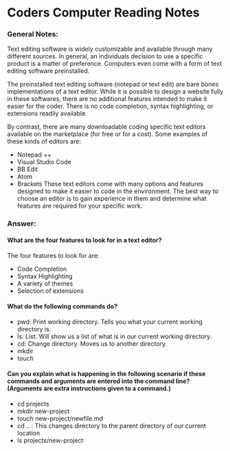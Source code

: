 
# Coders Computer Reading Notes

### General Notes:

Text editing software is widely customizable and available through many different sources.  In general, an individuals decision to use a specific product is a matter of preference.  Computers even come with a form of text editing software preinstalled.

The preinstalled text editing software (notepad or text edit) are bare bones implementations of a text editor.  While it is possible to design a website fully in these softwares, there are no additional features intended to make it easier for the coder.  There is no code completion, syntax highlighting, or extensions readily available.

By contrast, there are many downloadable coding specific text editors available on the marketplace (for free or for a cost).  Some examples of these kinds of editors are:
- Notepad ++
- Visual Studio Code
- BB Edit
- Atom
- Brackets
These text editors come with many options and features designed to make it easier to code in the environment.  The best way to choose an editor is to gain experience in them and determine what features are required for your specific work.

### Answer:

#### What are the four features to look for in a text editor?
The four features to look for are:
- Code Completion
- Syntax Highlighting
- A variety of themes
- Selection of extensions

#### What do the following commands do?
- pwd: Print working directory.  Tells you what your current working directory is.
- ls: List.  Will show us a list of what is in our current working directory.
- cd: Change directory.  Moves us to another directory.
- mkdir
- touch

#### Can you explain what is happening in the following scenario if these commands and arguments are entered into the command line? (Arguments are extra instructions given to a command.)
- cd projects
- mkdir new-project
- touch new-project/newfile.md
- cd .. : This changes directory to the parent directory of our current location
- ls projects/new-project

